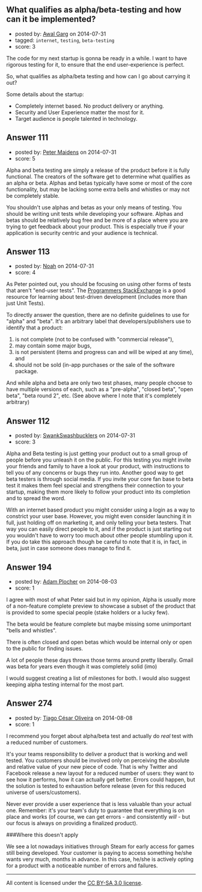 ## What qualifies as alpha/beta-testing and how can it be implemented?

- posted by: [Awal Garg](https://stackexchange.com/users/3333488/awal-garg) on 2014-07-31
- tagged: `internet`, `testing`, `beta-testing`
- score: 3

The code for my next startup is gonna be ready in a while. I want to have rigorous testing for it, to ensure that the end user-experience is perfect.

So, what qualifies as alpha/beta testing and how can I go about carrying it out?

Some details about the startup:

 - Completely internet based. No product delivery or anything.
 - Security and User Experience matter the most for it.
 - Target audience is people talented in technology.




## Answer 111

- posted by: [Peter Maidens](https://stackexchange.com/users/4637522/peter-maidens) on 2014-07-31
- score: 5

Alpha and beta testing are simply a release of the product before it is fully functional. The creators of the software get to determine what qualifies as an alpha or beta. Alphas and betas typically have some or most of the core functionality, but may be lacking some extra bells and whistles or may not be completely stable.

You shouldn't use alphas and betas as your only means of testing. You should be writing unit tests while developing your software. Alphas and betas should be relatively bug free and be more of a place where you are trying to get feedback about your product. This is especially true if your application is security centric and your audience is technical.


## Answer 113

- posted by: [Noah](https://stackexchange.com/users/4382547/noah) on 2014-07-31
- score: 4

As Peter pointed out, you should be focusing on using other forms of tests that aren't "end-user tests". The [Programmers StackExchange](https://softwareengineering.stackexchange.com/) is a good resource for learning about test-driven development (includes more than just Unit Tests).

To directly answer the question, there are no definite guidelines to use for "alpha" and "beta". It's an arbitrary label that developers/publishers use to identify that a product:

1. is not complete (not to be confused with "commercial release"),
2. may contain some major bugs,
3. is not persistent (items and progress can and will be wiped at any time), and
4. should not be sold (in-app purchases or the sale of the software package.

And while alpha and beta are only two test phases, many people choose to have multiple versions of each, such as a "pre-alpha", "closed beta", "open beta", "beta round 2", etc. (See above where I note that it's completely arbitrary)


## Answer 112

- posted by: [SwankSwashbucklers](https://stackexchange.com/users/3088589/swankswashbucklers) on 2014-07-31
- score: 3

Alpha and Beta testing is just getting your product out to a small group of people before you unleash it on the public. For this testing you might invite your friends and family to have a look at your product, with instructions to tell you of any concerns or bugs they run into. Another good way to get beta testers is through social media. If you invite your core fan base to beta test it makes them feel special and strengthens their connection to your startup, making them more likely to follow your product into its completion and to spread the word.

With an internet based product you might consider using a login as a way to constrict your user base. However, you might even consider launching it in full, just holding off on marketing it, and only telling your beta testers. That way you can easily direct people to it, and if the product is just starting out you wouldn't have to worry too much about other people stumbling upon it. If you do take this approach though be careful to note that it is, in fact, in beta, just in case someone does manage to find it.


## Answer 194

- posted by: [Adam Plocher](https://stackexchange.com/users/378064/adam-plocher) on 2014-08-03
- score: 1

I agree with most of what Peter said but in my opinion, Alpha is usually more of a non-feature complete preview to showcase a subset of the product that is provided to some special people (stake holders or a lucky few).

The beta would be feature complete but maybe missing some unimportant "bells and whistles".

There is often closed and open betas which would be internal only or open to the public for finding issues.

A lot of people these days throws those terms around pretty liberally. Gmail was beta for years even though it was completely solid (imo)

I would suggest creating a list of milestones for both. I would also suggest keeping alpha testing internal for the most part.


## Answer 274

- posted by: [Tiago César Oliveira](https://stackexchange.com/users/1257691/tiago-c-sar-oliveira) on 2014-08-08
- score: 1

I recommend you forget about alpha/beta test and actually do *real* test with a reduced number of customers.

It's your teams responsibility to deliver a product that is working and well tested. You customers should be involved only on perceiving the absolute and relative value of your new piece of code. That is why Twitter and Facebook release a new layout for a reduced number of users: they want to see how it performs, how it can actually get better. Errors could happen, but the solution is tested to exhaustion before release (even for this reduced universe of users/customers).

Never ever provide a user experience that is less valuable than your actual one. Remember: it's your team's duty to guarantee that everything is on place and works (of course, we can get errors - and consistently *will* - but our focus is always on providing a finalized product).

###Where this doesn't apply

We see a lot nowadays initiatives through Steam for early access for games still being developed. Your customer is paying to access something he/she wants very much, months in advance. In this case, he/she is actively opting for a product with a noticeable number of errors and failures.



---

All content is licensed under the [CC BY-SA 3.0 license](https://creativecommons.org/licenses/by-sa/3.0/).
